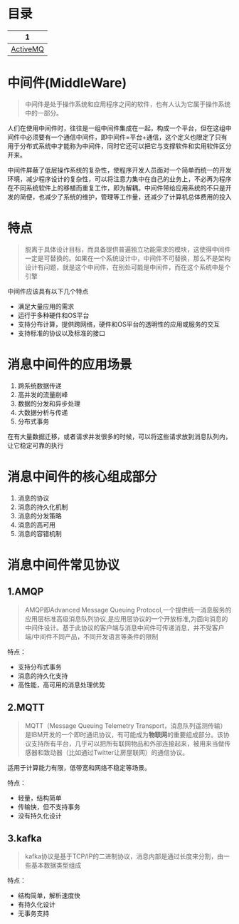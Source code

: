 # 目录

|                              1                               |
| :----------------------------------------------------------: |
| [ActiveMQ](https://github.com/andochiwa/Message-Middleware-Notes/tree/master/ActiveMQ) |



# 中间件(MiddleWare)

> 中间件是处于操作系统和应用程序之间的软件，也有人认为它属于操作系统中的一部分。

人们在使用中间件时，往往是一组中间件集成在一起，构成一个平台，但在这组中间件中必须要有一个通信中间件，即中间件=平台+通信，这个定义也限定了只有用于分布式系统中才能称为中间件，同时它还可以把它与支撑软件和实用软件区分开来。

中间件屏蔽了低层操作系统的复杂性，使程序开发人员面对一个简单而统一的开发环境，减少程序设计的复杂性，可以将注意力集中在自己的业务上，不必再为程序在不同系统软件上的移植而重复工作，即为解耦。中间件带给应用系统的不只是开发的简便，也减少了系统的维护，管理等工作量，还减少了计算机总体费用的投入

# 特点

> 脱离于具体设计目标，而具备提供普遍独立功能需求的模块，这使得中间件一定是可替换的。如果在一个系统设计中，中间件不可替换，那么不是架构设计有问题，就是这个中间件，在别处可能是中间件，而在这个系统中是个引擎

中间件应该具有以下几个特点

* 满足大量应用的需求
* 运行于多种硬件和OS平台
* 支持分布计算，提供跨网络，硬件和OS平台的透明性的应用或服务的交互
* 支持标准的协议以及标准的接口

# 消息中间件的应用场景

1. 跨系统数据传递
2. 高并发的流量削峰
3. 数据的分发和异步处理
4. 大数据分析与传递
5. 分布式事务

在有大量数据迁移，或者请求并发很多的时候，可以将这些请求放到消息队列内，让它稳定可靠的执行

# 消息中间件的核心组成部分

1. 消息的协议
2. 消息的持久化机制
3. 消息的分发策略
4. 消息的高可用
5. 消息的容错机制

# 消息中间件常见协议

## 1.AMQP

> AMQP即Advanced Message Queuing Protocol,一个提供统一消息服务的应用层标准高级消息队列协议,是应用层协议的一个开放标准,为面向消息的中间件设计。基于此协议的客户端与消息中间件可传递消息，并不受客户端/中间件不同产品，不同开发语言等条件的限制

特点：

* 支持分布式事务
* 消息的持久化支持
* 高性能，高可用的消息处理优势

## 2.MQTT

> MQTT（Message Queuing Telemetry Transport，消息队列遥测传输）是IBM开发的一个即时通讯协议，有可能成为**物联网**的重要组成部分。该协议支持所有平台，几乎可以把所有联网物品和外部连接起来，被用来当做传感器和致动器（比如通过Twitter让房屋联网）的通信协议。

适用于计算能力有限，低带宽和网络不稳定等场景。

特点：

* 轻量，结构简单
* 传输快，但不支持事务
* 没有持久化设计

## 3.kafka

> kafka协议是基于TCP/IP的二进制协议，消息内部是通过长度来分割，由一些基本数据类型组成

特点：

* 结构简单，解析速度快
* 有持久化设计
* 无事务支持